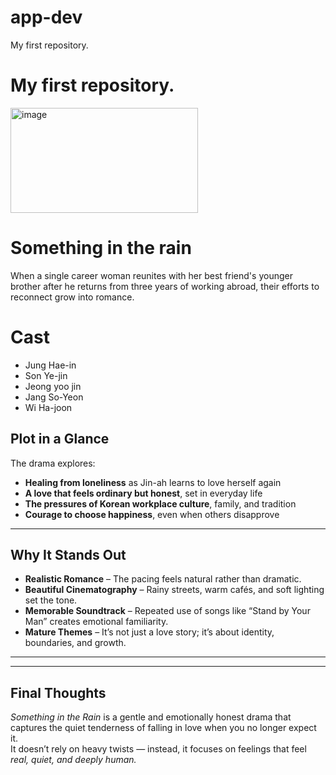 # app-dev
 My first repository.

# My first repository.
<img width="300" height="168" alt="image" src="https://github.com/user-attachments/assets/b2f67fa9-7ce7-430e-87b5-f6222259cca3" />

# Something in the rain
When a single career woman reunites with her best friend's younger brother after he returns from three years of working abroad, their efforts to reconnect grow into romance.

# Cast
- Jung Hae-in
- Son Ye-jin
- Jeong yoo jin 
- Jang So-Yeon
- Wi Ha-joon


## Plot in a Glance
The drama explores:
- **Healing from loneliness** as Jin-ah learns to love herself again  
- **A love that feels ordinary but honest**, set in everyday life  
- **The pressures of Korean workplace culture**, family, and tradition  
- **Courage to choose happiness**, even when others disapprove

---

##  Why It Stands Out
- **Realistic Romance** – The pacing feels natural rather than dramatic.  
- **Beautiful Cinematography** – Rainy streets, warm cafés, and soft lighting set the tone.  
- **Memorable Soundtrack** – Repeated use of songs like “Stand by Your Man” creates emotional familiarity.  
- **Mature Themes** – It’s not just a love story; it’s about identity, boundaries, and growth.

---




---

## Final Thoughts
*Something in the Rain* is a gentle and emotionally honest drama that captures the quiet tenderness of falling in love when you no longer expect it.  
It doesn’t rely on heavy twists — instead, it focuses on feelings that feel *real, quiet, and deeply human.*
